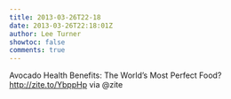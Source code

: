 ```yaml
---
title: 2013-03-26T22-18
date: 2013-03-26T22:18:01Z
author: Lee Turner
showtoc: false
comments: true
---
```


Avocado Health Benefits: The World’s Most Perfect Food? http://zite.to/YbppHp via @zite

